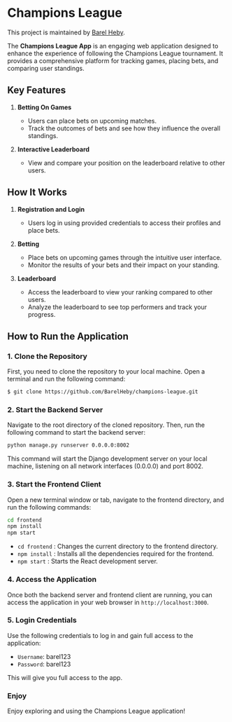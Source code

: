 # Champions League
 
This project is maintained by [Barel Heby](https://github.com/BarelHeby).

The <b>Champions League App</b> is an engaging web application designed to enhance the experience of following the Champions League tournament. It provides a comprehensive platform for tracking games, placing bets, and comparing user standings.

## Key Features

1. <b>Betting On Games</b>

   - Users can place bets on upcoming matches.
   - Track the outcomes of bets and see how they influence the overall standings.

2. <b>Interactive Leaderboard</b>
   - View and compare your position on the leaderboard relative to other users.

## How It Works
 
1.  <b>Registration and Login</b>
    - Users log in using provided credentials to access their profiles and place bets.
2.  <b>Betting</b>

    - Place bets on upcoming games through the intuitive user interface.
    - Monitor the results of your bets and their impact on your standing.

3.  <b>Leaderboard</b>
    - Access the leaderboard to view your ranking compared to other users.
    - Analyze the leaderboard to see top performers and track your progress.

## How to Run the Application

### 1. Clone the Repository

First, you need to clone the repository to your local machine. Open a terminal and run the following command:

```sh
$ git clone https://github.com/BarelHeby/champions-league.git
```

### 2. Start the Backend Server

Navigate to the root directory of the cloned repository. Then, run the following command to start the backend server:

```sh
python manage.py runserver 0.0.0.0:8002
```

This command will start the Django development server on your local machine, listening on all network interfaces (0.0.0.0) and port 8002.

### 3. Start the Frontend Client

Open a new terminal window or tab, navigate to the frontend directory, and run the following commands:

```sh
cd frontend
npm install
npm start
```

- `cd frontend` : Changes the current directory to the frontend directory.
- `npm install` : Installs all the dependencies required for the frontend.
- `npm start` : Starts the React development server.

### 4. Access the Application

Once both the backend server and frontend client are running, you can access the application in your web browser in `http://localhost:3000`.

### 5. Login Credentials

Use the following credentials to log in and gain full access to the application:

- `Username`: barel123
- `Password`: barel123

This will give you full access to the app.

### Enjoy

Enjoy exploring and using the Champions League application!
